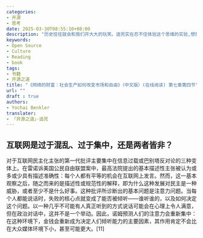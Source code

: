 ```yaml
---
categories:
- 开源
- 思考
date: 2025-03-30T08:55:10+08:00
description: "历史往往就会和我们开大大的玩笑。适兕实在忍不住体验这个思维的实验,想象虚拟的历史，于是尝试花几个月的时间翻译。Enjoy！Happy Reading～"
keywords:
- Open Source
- Culture
- Reading
- book
tags:
- 书籍
- 开源之道
title: "《网络的财富：社会生产如何改变市场和自由》（中文版）(在线阅读) 第七章第四节"
url: ""
draft : true
authors:
- Yochai Benkler
translater:
- 「开源之道」·适兕
---
```


## 互联网是过于混乱、过于集中，还是两者皆非？

对于互联网民主化主张的第一代批评主要集中在信息过载或巴别塔反对论的三种变体上。在雷诺诉美国公民自由联盟案中，最高法院提出的基本描述性主张被认为或多或少具有描述准确性：每个人都有平等的机会在互联网上发言。然而，这一基本观察之后，随之而来的是描述性或规范性的解释，即为什么这种发展对民主是一种威胁，或者至少不是什么好事。这种批评所诊断出的基本问题是注意力问题。当每个人都能说话时，失败的核心点就变成了能否被倾听——谁听谁的，以及如何决定这个问题。以一种几乎不可能有人真正听到的方式说话可能会在心理上令人满意，但在政治对话中，这并不是一个举动。因此，诺姆预测人们的注意力会重新集中：在这种环境下，金钱会重新成为决定人们倾听能力的主要因素，其作用肯定不会比在大众媒体环境下小，甚至可能更大。[11]
